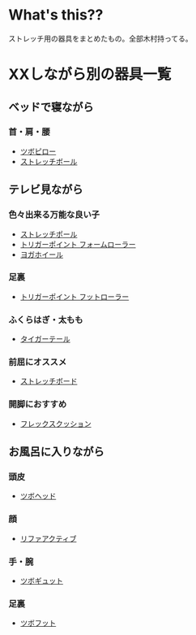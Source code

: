 # What's this??
ストレッチ用の器具をまとめたもの。全部木村持ってる。

# XXしながら別の器具一覧
## ベッドで寝ながら
### 首・肩・腰
- [ツボピロー](https://www.amazon.co.jp/Akaishi-AKAISHI-%E3%83%84%E3%83%9C-%E3%83%94%E3%83%AD%E3%83%BC-HB-095/dp/B0778RC8FJ/ref=pd_sbs_194_4/355-3573543-9548754?_encoding=UTF8&pd_rd_i=B0778RC8FJ&pd_rd_r=37060cf8-12fd-11e9-9c6b-931bf63e9b6e&pd_rd_w=1CSG2&pd_rd_wg=FSCp2&pf_rd_p=cda7018a-662b-401f-9c16-bd4ec317039e&pf_rd_r=DAC7K6545S7T7XBCYFKV&refRID=DAC7K6545S7T7XBCYFKV)
- [ストレッチボール](https://www.amazon.co.jp/VIE-%E3%83%A9%E3%83%B4%E3%82%A3-%E3%81%8B%E3%81%9F%E3%81%8A-%E3%82%B9%E3%83%88%E3%83%AC%E3%83%83%E3%83%81-%E3%83%9E%E3%83%83%E3%82%B5%E3%83%BC%E3%82%B8%E3%83%9C%E3%83%BC%E3%83%AB/dp/B0109GH0UC/ref=sr_1_cc_2?s=aps&ie=UTF8&qid=1546921555&sr=1-2-catcorr&keywords=%E3%81%8B%E3%81%9F%E3%81%8A%E3%80%80%E3%82%84%E3%82%8F%E3%81%8A)

## テレビ見ながら
### 色々出来る万能な良い子
- [ストレッチポール](https://www.amazon.co.jp/LPN-%E3%82%B9%E3%83%88%E3%83%AC%E3%83%83%E3%83%81%E3%83%9D%E3%83%BC%E3%83%AB-EX-%E3%83%8D%E3%82%A4%E3%83%93%E3%83%BC-0001/dp/B00F9VW8SC/ref=sr_1_5?s=sports&ie=UTF8&qid=1546921746&sr=1-5&keywords=%E3%82%B9%E3%83%88%E3%83%AC%E3%83%83%E3%83%81%E3%83%9D%E3%83%BC%E3%83%AB)
- [トリガーポイント フォームローラー](https://www.amazon.co.jp/%E3%83%88%E3%83%AA%E3%82%AC%E3%83%BC%E3%83%9D%E3%82%A4%E3%83%B3%E3%83%88-TRIGGERPOINT-%E9%95%B7%E3%81%9566cm%E3%81%AE%E3%83%AD%E3%83%B3%E3%82%B0%E3%83%A2%E3%83%87%E3%83%AB-%E3%80%90%E6%97%A5%E6%9C%AC%E8%AA%9E%E3%82%AC%E3%82%A4%E3%83%89%E3%83%96%E3%83%83%E3%82%AF%E4%BB%98%E3%80%91-04412/dp/B01A9VX4AC/ref=pd_sbs_200_21?_encoding=UTF8&pd_rd_i=B01A9VX4AC&pd_rd_r=27916847-12fc-11e9-a530-ebb5f48d2cfe&pd_rd_w=IrFgM&pd_rd_wg=GPVEO&pf_rd_p=cda7018a-662b-401f-9c16-bd4ec317039e&pf_rd_r=QFB23KS4V4XHXXP868Q1&psc=1&refRID=QFB23KS4V4XHXXP868Q1)
- [ヨガホイール](https://www.amazon.co.jp/gp/slredirect/picassoRedirect.html/ref=pa_sp_atf_sporting_sr_pg1_1?ie=UTF8&adId=A1P5MXN93U4LT6&url=https%3A%2F%2Fwww.amazon.co.jp%2FReehut-%25E8%2583%258C%25E4%25B8%25AD%25E3%2582%25B9%25E3%2583%2588%25E3%2583%25AC%25E3%2583%2583%25E3%2583%2581-%25E4%25BD%25BF%25E7%2594%25A8%25E8%25AA%25AC%25E6%2598%258E%25E6%259B%25B8%25E4%25BB%2598%25E3%2581%258D-%25E7%259B%25B4%25E5%25BE%258432%25C3%2597%25E5%25B9%258513cm-%25E8%2580%2590%25E8%258D%25B7%25E9%2587%258D200kg%2Fdp%2FB07GB81FXB%2Fref%3Dsr_1_1_sspa%3Fs%3Dsports%26ie%3DUTF8%26qid%3D1546921894%26sr%3D1-1-spons%26keywords%3D%25E3%2583%25A8%25E3%2582%25AC%25E3%2580%2580%25E3%2583%259B%25E3%2582%25A4%25E3%2583%25BC%25E3%2583%25AB%26psc%3D1&qualifier=1546921894&id=1994025109449959&widgetName=sp_atf)

### 足裏
- [トリガーポイント フットローラー](https://www.amazon.co.jp/TRIGGERPOINT-PERFORMANCE-%E3%83%88%E3%83%AA%E3%82%AC%E3%83%BC%E3%83%9D%E3%82%A4%E3%83%B3%E3%83%88-%E3%83%91%E3%83%95%E3%82%A9%E3%83%BC%E3%83%9E%E3%83%B3%E3%82%B9-%E3%83%95%E3%83%83%E3%83%88%E3%83%AD%E3%83%BC%E3%83%A9%E3%83%BC/dp/B00NJZD9XS/ref=sr_1_23?s=sports&ie=UTF8&qid=1546921197&sr=1-23&keywords=%E3%83%88%E3%83%AA%E3%82%AC%E3%83%BC%E3%83%9D%E3%82%A4%E3%83%B3%E3%83%88)

### ふくらはぎ・太もも
- [タイガーテール](https://www.amazon.co.jp/%E3%82%BB%E3%83%AB%E3%83%95%E3%83%9C%E3%83%87%E3%82%A3%E3%82%B1%E3%82%A2%E3%83%BB%E3%82%B8%E3%83%A3%E3%83%91%E3%83%B3-TT18-TigerTail-%E3%83%88%E3%83%AA%E3%82%AC%E3%83%BC%E3%83%9D%E3%82%A4%E3%83%B3%E3%83%88%EF%BC%86%E7%AD%8B%E7%AD%8B%E8%86%9C%E3%83%AA%E3%83%AA%E3%83%BC%E3%82%B9%E3%83%BB%E3%83%9E%E3%83%83%E3%82%B5%E3%83%BC%E3%82%B8%E3%83%AD%E3%83%BC%E3%83%A9%E3%83%BC-%E3%82%B9%E3%82%BF%E3%83%B3%E3%83%80%E3%83%BC%E3%83%89%E3%83%A2%E3%83%87%E3%83%AB%EF%BC%8846cm%EF%BC%89/dp/B000FE82QU/ref=sr_1_2_sspa?s=sports&ie=UTF8&qid=1546921181&sr=1-2-spons&keywords=%E3%82%BF%E3%82%A4%E3%82%AC%E3%83%BC%E3%83%86%E3%83%BC%E3%83%AB&psc=1)

### 前屈にオススメ
- [ストレッチボード](https://www.amazon.co.jp/s/ref=nb_sb_noss?__mk_ja_JP=%E3%82%AB%E3%82%BF%E3%82%AB%E3%83%8A&url=search-alias%3Dsporting&field-keywords=%E5%89%8D%E5%B1%88)

### 開脚におすすめ
- [フレックスクッション](https://www.amazon.co.jp/%E3%82%B5%E3%83%B3%E3%83%86%E3%83%97%E3%83%A9%E3%82%B9-%E3%83%95%E3%83%AC%E3%83%83%E3%82%AF%E3%82%B9%E3%82%AF%E3%83%83%E3%82%B7%E3%83%A7%E3%83%B3-%E3%83%96%E3%83%A9%E3%83%83%E3%82%AF-FC-A402K/dp/B00Q6NK0ZU/ref=pd_bxgy_200_img_2/355-3573543-9548754?_encoding=UTF8&pd_rd_i=B00Q6NK0ZU&pd_rd_r=72252213-12fe-11e9-984c-334efba7b65e&pd_rd_w=KrdZ6&pd_rd_wg=6mO2a&pf_rd_p=a4de75e6-d8f7-4a34-bd69-503ea4866e6c&pf_rd_r=TDHKVVEQRK6N12FZVC35&psc=1&refRID=TDHKVVEQRK6N12FZVC35)

## お風呂に入りながら
### 頭皮
- [ツボヘッド](https://www.amazon.co.jp/%E3%83%84%E3%83%9C%E3%83%98%E3%83%83%E3%83%89-%E3%83%96%E3%83%A9%E3%83%83%E3%82%AF-HB-094-AKAISHI-%E3%81%A4%E3%81%BC%E6%8A%BC%E3%81%97%E3%83%BB%E3%83%9E%E3%83%83%E3%82%B5%E3%83%BC%E3%82%B8/dp/B01FVV7VZE/ref=sr_1_cc_3?s=aps&ie=UTF8&qid=1546921263&sr=1-3-catcorr&keywords=%E3%82%A2%E3%82%AB%E3%82%A4%E3%82%B7+%E3%83%98%E3%83%83%E3%83%89)

### 顔
- [リファアクティブ](https://www.amazon.co.jp/MTG-%E3%82%A8%E3%83%A0%E3%83%86%E3%82%A3%E3%83%BC%E3%82%B8%E3%83%BC-%E3%80%90%E5%85%AC%E5%BC%8F%E3%80%91%E3%83%AA%E3%83%95%E3%82%A1%E3%82%A2%E3%82%AF%E3%83%86%E3%82%A3%E3%83%96-%E5%BF%99%E3%81%97%E3%81%84%E6%AF%8E%E6%97%A5%E3%81%AE%E3%83%9C%E3%83%87%E3%82%A3%E3%82%B1%E3%82%A2%E7%94%A8-RF-AT2228B-N/dp/B0761MMWPQ/ref=sr_1_15_sspa?s=sports&ie=UTF8&qid=1546921818&sr=1-15-spons&keywords=%E3%83%95%E3%82%A7%E3%82%A4%E3%82%B9%E3%83%AD%E3%83%BC%E3%83%A9%E3%83%BC&psc=1)

### 手・腕
- [ツボギュット](https://www.amazon.co.jp/Akaishi-AKAISHI-%E3%83%84%E3%83%9C-%E3%82%AE%E3%83%A5%E3%83%83%E3%83%88-HB-098/dp/B0778GB471/ref=pd_sbs_194_1/355-3573543-9548754?_encoding=UTF8&pd_rd_i=B0778GB471&pd_rd_r=20dbeb77-12fd-11e9-b8a4-eb47d2266fc3&pd_rd_w=HdIz1&pd_rd_wg=mWWE4&pf_rd_p=cda7018a-662b-401f-9c16-bd4ec317039e&pf_rd_r=JBB9SG3Q72VAWRP624FQ&refRID=JBB9SG3Q72VAWRP624FQ)

### 足裏
- [ツボフット](https://www.amazon.co.jp/%E3%82%A2%E3%82%AB%E3%82%A4%E3%82%B7-AKAISHI-%EF%BE%82%EF%BE%8E%EF%BE%9E%EF%BE%8C%EF%BE%82%EF%BE%84%EF%BE%8C%EF%BE%9E%EF%BE%97%EF%BE%82%EF%BD%B8-%E3%83%84%E3%83%9C%E3%83%95%E3%83%83%E3%83%88-%E3%83%96%E3%83%A9%E3%83%83%E3%82%AF/dp/B01MCYF4UJ/ref=sr_1_24?ie=UTF8&qid=1546921390&sr=8-24&keywords=AKAISHI)